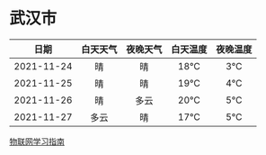 # 武汉市
|日期|白天天气|夜晚天气|白天温度|夜晚温度|
|:--:|:--:|:--:|:--:|:--:|
|2021-11-24|晴|晴|18℃|3℃|
|2021-11-25|晴|晴|19℃|4℃|
|2021-11-26|晴|多云|20℃|5℃|
|2021-11-27|多云|晴|17℃|5℃|
 
[物联网学习指南](http://doc.lziqi.top/IoT)
